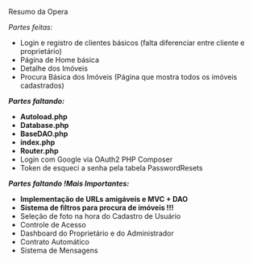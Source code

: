 Resumo da Opera



*Partes feitas:*

* Login e registro de clientes básicos (falta diferenciar entre cliente e proprietário)
* Página de Home básica
* Detalhe dos Imóveis
* Procura Básica dos Imóveis (Página que mostra todos os imóveis cadastrados)



***Partes faltando:***

* **Autoload.php**
* **Database.php**
* **BaseDAO.php**
* **index.php**
* **Router.php**
* Login com Google via OAuth2 PHP Composer
* Token de esqueci a senha pela tabela PasswordResets



***Partes faltando !Mais Importantes:***

* **Implementação de URLs amigáveis e MVC + DAO**
* **Sistema de filtros para procura de imóveis !!!**
* Seleção de foto na hora do Cadastro de Usuário
* Controle de Acesso
* Dashboard do Proprietário e do Administrador
* Contrato Automático
* Sistema de Mensagens

